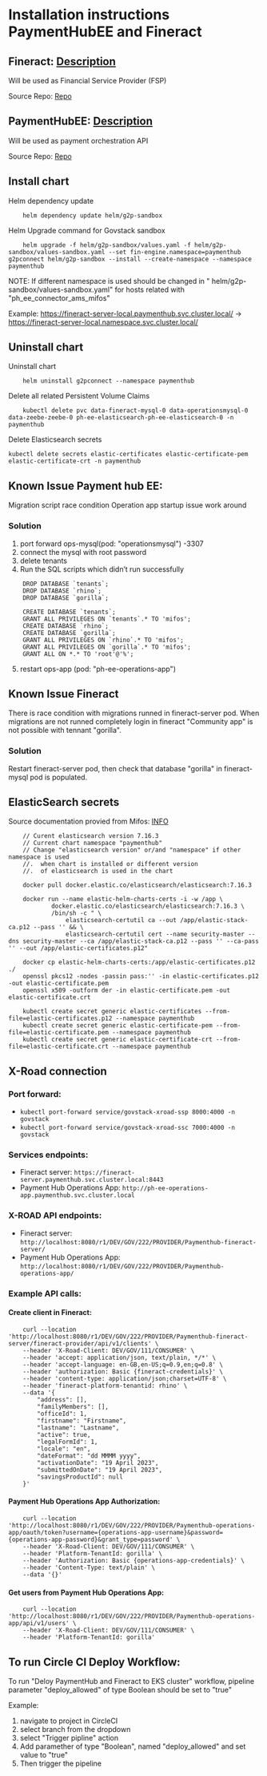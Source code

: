 # Installation instructions PaymentHubEE and Fineract

## Fineract: [Description](https://fineract.apache.org/)

  Will be used as Financial Service Provider (FSP) 

  Source Repo: [Repo](https://github.com/fynarfin/fineract-env/blob/master/helm/g2p-Sandbox/values.yaml)

## PaymentHubEE: [Description](https://payments.mifos.org/)

  Will be used as payment orchestration API

  Source Repo: [Repo](https://github.com/openMF/ph-ee-env-labs/tree/master/helm/g2p-sandbox)

## Install chart

Helm dependency update
```
    helm dependency update helm/g2p-sandbox
```

Helm Upgrade command for Govstack sandbox
```
    helm upgrade -f helm/g2p-sandbox/values.yaml -f helm/g2p-sandbox/values-sandbox.yaml --set fin-engine.namespace=paymenthub g2pconnect helm/g2p-sandbox --install --create-namespace --namespace paymenthub
```

NOTE: If different namespace is used should be changed in " helm/g2p-sandbox/values-sandbox.yaml" for hosts related with "ph_ee_connector_ams_mifos"

Example: 
    https://fineract-server-local.paymenthub.svc.cluster.local/ ->
    https://fineract-server-local.namespace.svc.cluster.local/

## Uninstall chart

Uninstall chart
```
    helm uninstall g2pconnect --namespace paymenthub
```

Delete all related Persistent Volume Claims
```
    kubectl delete pvc data-fineract-mysql-0 data-operationsmysql-0 data-zeebe-zeebe-0 ph-ee-elasticsearch-ph-ee-elasticsearch-0 -n paymenthub
```

Delete Elasticsearch secrets
```
kubectl delete secrets elastic-certificates elastic-certificate-pem elastic-certificate-crt -n paymenthub
```



## Known Issue Payment hub EE:
Migration script race condition Operation app startup issue work around

### Solution

1. port forward ops-mysql(pod: "operationsmysql") -3307
2. connect the mysql with root password 
3. delete tenants 
4. Run the SQL scripts which didn’t run successfully

```
    DROP DATABASE `tenants`;
    DROP DATABASE `rhino`;
    DROP DATABASE `gorilla`;

    CREATE DATABASE `tenants`;
    GRANT ALL PRIVILEGES ON `tenants`.* TO 'mifos';
    CREATE DATABASE `rhino`;
    CREATE DATABASE `gorilla`;
    GRANT ALL PRIVILEGES ON `rhino`.* TO 'mifos';
    GRANT ALL PRIVILEGES ON `gorilla`.* TO 'mifos';
    GRANT ALL ON *.* TO 'root'@'%';
```
5. restart ops-app (pod: "ph-ee-operations-app")

## Known Issue Fineract

There is race condition with migrations runned in fineract-server pod. When migrations are not runned completely login in fineract "Community app" is not possible with tennant "gorilla".

### Solution

Restart fineract-server pod, then check that database "gorilla" in fineract-mysql pod is populated.

## ElasticSearch secrets

Source documentation provied from Mifos: [INFO](https://docs.google.com/document/d/1Pk4fHdAONAwZ9j65YuI8qA8MgDmv_oMnlvqNUQGsMTA/edit)

```
    // Curent elasticsearch version 7.16.3
    // Current chart namespace "paymenthub"
    // Change "elasticsearch version" or/and "namespace" if other namespace is used 
    //.  when chart is installed or different version
    //.  of elasticsearch is used in the chart 

    docker pull docker.elastic.co/elasticsearch/elasticsearch:7.16.3

    docker run --name elastic-helm-charts-certs -i -w /app \
            docker.elastic.co/elasticsearch/elasticsearch:7.16.3 \
            /bin/sh -c " \
                elasticsearch-certutil ca --out /app/elastic-stack-ca.p12 --pass '' && \
                elasticsearch-certutil cert --name security-master --dns security-master --ca /app/elastic-stack-ca.p12 --pass '' --ca-pass '' --out /app/elastic-certificates.p12"

    docker cp elastic-helm-charts-certs:/app/elastic-certificates.p12 ./ 
    openssl pkcs12 -nodes -passin pass:'' -in elastic-certificates.p12 -out elastic-certificate.pem
    openssl x509 -outform der -in elastic-certificate.pem -out elastic-certificate.crt

    kubectl create secret generic elastic-certificates --from-file=elastic-certificates.p12 --namespace paymenthub
    kubectl create secret generic elastic-certificate-pem --from-file=elastic-certificate.pem --namespace paymenthub
    kubectl create secret generic elastic-certificate-crt --from-file=elastic-certificate.crt --namespace paymenthub
```

## X-Road connection 

### Port forward:
* `kubectl port-forward service/govstack-xroad-ssp 8000:4000 -n govstack`
* `kubectl port-forward service/govstack-xroad-ssc 7000:4000 -n govstack`

### Services endpoints:
* Fineract server: `https://fineract-server.paymenthub.svc.cluster.local:8443`
* Payment Hub Operations App: `http://ph-ee-operations-app.paymenthub.svc.cluster.local`


### X-ROAD API endpoints:

* Fineract server: `http://localhost:8080/r1/DEV/GOV/222/PROVIDER/Paymenthub-fineract-server/`
* Payment Hub Operations App: `http://localhost:8080/r1/DEV/GOV/222/PROVIDER/Paymenthub-operations-app/`


### Example API calls:

#### Create client in Fineract:
```
    curl --location 'http://localhost:8080/r1/DEV/GOV/222/PROVIDER/Paymenthub-fineract-server/fineract-provider/api/v1/clients' \
    --header 'X-Road-Client: DEV/GOV/111/CONSUMER' \
    --header 'accept: application/json, text/plain, */*' \
    --header 'accept-language: en-GB,en-US;q=0.9,en;q=0.8' \
    --header 'authorization: Basic {fineract-credentials}' \
    --header 'content-type: application/json;charset=UTF-8' \
    --header 'fineract-platform-tenantid: rhino' \
    --data '{
        "address": [],
        "familyMembers": [],
        "officeId": 1,
        "firstname": "Firstname",
        "lastname": "Lastname",
        "active": true,
        "legalFormId": 1,
        "locale": "en",
        "dateFormat": "dd MMMM yyyy",
        "activationDate": "19 April 2023",
        "submittedOnDate": "19 April 2023",
        "savingsProductId": null
    }'
```

#### Payment Hub Operations App Authorization:
```
    curl --location 'http://localhost:8080/r1/DEV/GOV/222/PROVIDER/Paymenthub-operations-app/oauth/token?username={operations-app-username}&password={operations-app-password}&grant_type=password' \
    --header 'X-Road-Client: DEV/GOV/111/CONSUMER' \
    --header 'Platform-TenantId: gorilla' \
    --header 'Authorization: Basic {operations-app-credentials}' \
    --header 'Content-Type: text/plain' \
    --data '{}'
```

#### Get users from Payment Hub Operations App:
```
    curl --location 'http://localhost:8080/r1/DEV/GOV/222/PROVIDER/Paymenthub-operations-app/api/v1/users' \
    --header 'X-Road-Client: DEV/GOV/111/CONSUMER' \
    --header 'Platform-TenantId: gorilla'
```

## To run Circle CI Deploy Workflow:

To run "Deloy PaymentHub and Fineract to EKS cluster" workflow, pipeline parameter "deploy_allowed" of type Boolean should be set to "true"

Example:
1. navigate to project in CircleCI
2. select branch from the dropdown
3. select "Trigger pipline" action
4. Add paramether of type "Boolean", named "deploy_allowed" and set value to "true"
5. Then trigger the pipeline
